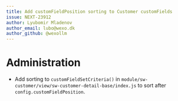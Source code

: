 ```yaml
---
title: Add customFieldPosition sorting to Customer customFields
issue: NEXT-23912
author: Lyubomir Mladenov
author_email: lubo@wexo.dk
author_github: @wexollm
---
```

# Administration
* Add sorting to `customFieldSetCriteria()` in `module/sw-customer/view/sw-customer-detail-base/index.js` to sort after `config.customFieldPosition`.
